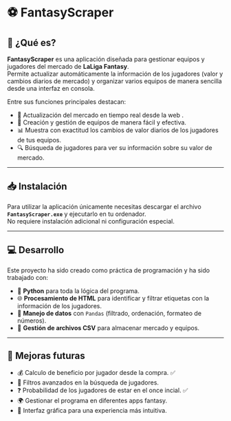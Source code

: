 # ⚽ FantasyScraper

## 📌 ¿Qué es?
**FantasyScraper** es una aplicación diseñada para gestionar equipos y jugadores del mercado de **LaLiga Fantasy**.  
Permite actualizar automáticamente la información de los jugadores (valor y cambios diarios de mercado) y organizar varios equipos de manera sencilla desde una interfaz en consola.  

Entre sus funciones principales destacan:  
- 🔄 Actualización del mercado en tiempo real desde la web .  
- 📂 Creación y gestión de equipos de manera fácil y efectiva.  
- 📊 Muestra con exactitud los cambios de valor diarios de los jugadores de tus equipos.  
- 🔍 Búsqueda de jugadores para ver su información sobre su valor de mercado. 

---

## 📥 Instalación
Para utilizar la aplicación únicamente necesitas descargar el archivo **`FantasyScraper.exe`** y ejecutarlo en tu ordenador.  
No requiere instalación adicional ni configuración especial.  

---

## 💻 Desarrollo
Este proyecto ha sido creado como práctica de programación y ha sido trabajado con:  
- 🐍 **Python** para toda la lógica del programa.
- 🌐 **Procesamiento de HTML** para identificar y filtrar etiquetas con la información de los jugadores.  
- 📑 **Manejo de datos** con `Pandas` (filtrado, ordenación, formateo de números).  
- 📂 **Gestión de archivos CSV** para almacenar mercado y equipos.    

---

## 🚀 Mejoras futuras
- 💰 Calculo de beneficio por jugador desde la compra. ✅
- 🔎 Filtros avanzados en la búsqueda de jugadores.
- ❓  Probabilidad de los jugadores de estar en el once incial. ✅
- 🌍 Gestionar el programa en diferentes apps fantasy. 
- 🎨 Interfaz gráfica para una experiencia más intuitiva.   
